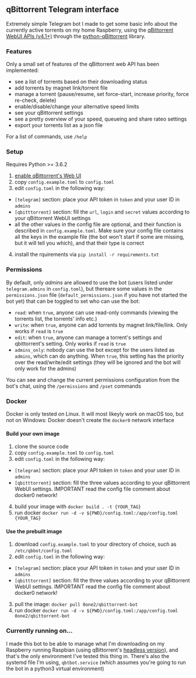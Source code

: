 ## qBittorrent Telegram interface

Extremely simple Telegram bot I made to get some basic info about the currently active torrents on my home Raspberry, using the [qBittorrent WebUI APIs (v4.1+)](https://github.com/qbittorrent/qBittorrent/wiki/WebUI-API-(qBittorrent-4.1)) through the [python-qBittorrent](https://github.com/v1k45/python-qBittorrent) library.

### Features

Only a small set of features of the qBittorrent web API has been implemented:

- see a list of torrents based on their downloading status
- add torrents by magnet link/torrent file
- manage a torrent (pause/resume, set force-start, increase priority, force re-check, delete)
- enable/disable/change your alternative speed limits
- see your qBittorrent settings
- see a pretty overview of your speed, queueing and share rateo settings
- export your torrents list as a json file

For a list of commands, use `/help`

### Setup

Requires Python >= 3.6.2

1. [enable qBittorrent's Web UI](https://github.com/lgallard/qBittorrent-Controller/wiki/How-to-enable-the-qBittorrent-Web-UI)
2. copy `config.example.toml` to `config.toml`
3. edit `config.toml` in the following way:
  - `[telegram]` section: place your API token in `token` and your user ID in `admins`
  - `[qbitttorrent]` section: fill the `url`, `login` and `secret` values according to your qBittorrent WebUI settings
  - all the other values in the config file are optional, and their function is described in `config.example.toml`. 
Make sure your config file contains all the keys in the example file (the bot won't start if some are missing, but it will tell you which), and that their type is correct
4. install the rquirements via `pip install -r requirements.txt`

### Permissions

By default, only _admins_ are allowed to use the bot (users listed under `telegram.admins` in `config.toml`), but thereare some values in the `permissions.json` file (`default_permissions.json` if you have not started the bot yet) that can be toggled to set who can use the bot:

- `read`: when `true`, anyone can use read-only commands (viewing the torrents list, the torrents' info etc.)
- `write`: when `true`, anyone can add torrents by magnet link/file/link. Only works if `read` is `true`
- `edit`: when `true`, anyone can manage a torrent's settings and qbittorrent's setting. Only works if `read` is `true`
- `admins_only`: nobody can use the bot except for the users listed as `admins`, which can do anything. When `true`, this setting has the priority over the read/write/edit settings
(they will be ignored and the bot will only work for the admins)

You can see and change the current permissions configuration from the bot's chat, using the `/permissions` and `/pset` commands

### Docker

Docker is only tested on Linux. It will most likeyly work on macOS too, but not on Windows: Docker doesn't create the `docker0` network interface

#### Build your own image

1. clone the source code
2. copy `config.example.toml` to `config.toml`
3. edit `config.toml` in the following way:
  - `[telegram]` section: place your API token in `token` and your user ID in `admins`
  - `[qbitttorrent]` section: fill the three values according to your qBittorrent WebUI settings. IMPORTANT read the config file comment about docker0 network!
4. build your image with `docker build . -t {YOUR_TAG}`
5. run docker `docker run -d -v ${PWD}/config.toml:/app/config.toml {YOUR_TAG}`

#### Use the prebuilt image

1. download `config.example.toml` to your directory of choice, such as `/etc/qbbot/config.toml`
2. edit `config.toml` in the following way:
  - `[telegram]` section: place your API token in `token` and your user ID in `admins`
  - `[qbitttorrent]` section: fill the three values according to your qBittorrent WebUI settings. IMPORTANT read the config file comment about docker0 network!
3. pull the image: `docker pull 0one2/qbittorrent-bot`
4. run docker `docker run -d -v ${PWD}/config.toml:/app/config.toml 0one2/qbittorrent-bot`

### Currently running on...

I made this bot to be able to manage what I'm downloading on my Raspberry running Raspbian (using qBittorrent's [headless version](https://github.com/qbittorrent/qBittorrent/wiki/Setting-up-qBittorrent-on-Ubuntu-server-as-daemon-with-Web-interface-(15.04-and-newer))), and that's the only environment I've tested this thing in. There's also the systemd file I'm using, `qbtbot.service` (which assumes you're going to run the bot in a python3 virtual environment)
